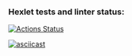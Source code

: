 ### Hexlet tests and linter status:
[![Actions Status](https://github.com/maxtiish/java-project-71/workflows/hexlet-check/badge.svg)](https://github.com/maxtiish/java-project-71/actions)

[![asciicast](https://asciinema.org/a/skj2aHYpfO4vfAqWzBeIAhcHN.svg)](https://asciinema.org/a/skj2aHYpfO4vfAqWzBeIAhcHN)

